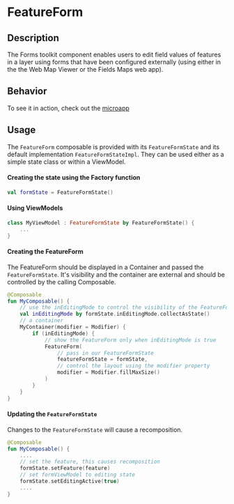 # FeatureForm

## Description

The Forms toolkit component enables users to edit field values of features in a layer using forms that have been configured externally (using either in the the Web Map Viewer or the Fields Maps web app).

## Behavior

To see it in action, check out the [microapp]()

## Usage

The `FeatureForm` composable is provided with its `FeatureFormState` and its default implementation `FeatureFormStateImpl`.
They can be used either as a simple state class or within a ViewModel.


#### Creating the state using the Factory function

```kotlin
val formState = FeatureFormState()
```

#### Using ViewModels

```kotlin
class MyViewModel : FeatureFormState by FeatureFormState() {
    ...
}
```

#### Creating the FeatureForm

The FeatureForm should be displayed in a Container and passed the `FeatureFormState`. 
It's visibility and the container are external and should be controlled by the calling Composable.

```kotlin
@Composable
fun MyComposable() {
    // use the inEditingMode to control the visibility of the FeatureForm
    val inEditingMode by formState.inEditingMode.collectAsState()
    // a container
    MyContainer(modifier = Modifier) {
        if (inEditingMode) {
            // show the FeatureForm only when inEditingMode is true
            FeatureForm(
                // pass in our FeatureFormState
                featureFormState = formState,
                // control the layout using the modifier property
                modifier = Modifier.fillMaxSize()
            )
        }
    }
}
```

#### Updating the `FeatureFormState`

Changes to the `FeatureFormState` will cause a recomposition.

```kotlin
@Composable
fun MyComposable() {
    ....
    // set the feature, this causes recomposition
    formState.setFeature(feature)
    // set formViewModel to editing state
    formState.setEditingActive(true)
    ....
}
```
